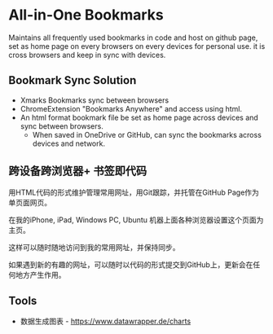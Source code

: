 # All-in-One Bookmarks

Maintains all frequently used bookmarks in code and host on github page, set as home page on every browsers on every devices for personal use. it is cross browsers and keep in sync with devices.

## Bookmark Sync Solution

- Xmarks Bookmarks sync between browsers
- ChromeExtension "Bookmarks Anywhere" and access using html.
- An html format bookmark file be set as home page across devices and sync between browsers.
  - When saved in OneDrive or GitHub, can sync the bookmarks across devices and network.

## 跨设备跨浏览器+ 书签即代码

用HTML代码的形式维护管理常用网址，用Git跟踪，并托管在GitHub Page作为单页面网页。

在我的iPhone, iPad, Windows PC, Ubuntu 机器上面各种浏览器设置这个页面为主页。

这样可以随时随地访问到我的常用网址，并保持同步。

如果遇到新的有趣的网址，可以随时以代码的形式提交到GitHub上，更新会在任何地方产生作用。

## Tools

- 数据生成图表 - <https://www.datawrapper.de/charts>